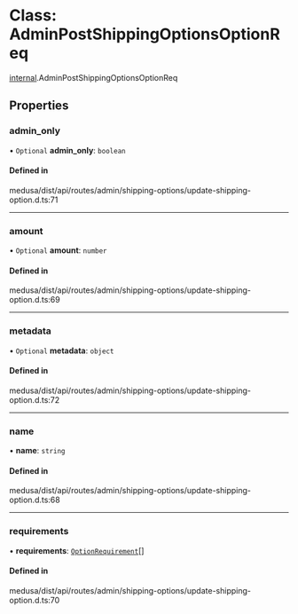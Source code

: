 # Class: AdminPostShippingOptionsOptionReq

[internal](../modules/internal-21.md).AdminPostShippingOptionsOptionReq

## Properties

### admin\_only

• `Optional` **admin\_only**: `boolean`

#### Defined in

medusa/dist/api/routes/admin/shipping-options/update-shipping-option.d.ts:71

___

### amount

• `Optional` **amount**: `number`

#### Defined in

medusa/dist/api/routes/admin/shipping-options/update-shipping-option.d.ts:69

___

### metadata

• `Optional` **metadata**: `object`

#### Defined in

medusa/dist/api/routes/admin/shipping-options/update-shipping-option.d.ts:72

___

### name

• **name**: `string`

#### Defined in

medusa/dist/api/routes/admin/shipping-options/update-shipping-option.d.ts:68

___

### requirements

• **requirements**: [`OptionRequirement`](internal-21.OptionRequirement-1.md)[]

#### Defined in

medusa/dist/api/routes/admin/shipping-options/update-shipping-option.d.ts:70
